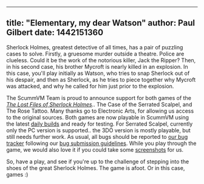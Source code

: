 
---
title: "Elementary, my dear Watson"
author: Paul Gilbert
date: 1442151360
---

Sherlock Holmes, greatest detective of all times, has a pair of puzzling cases to solve. Firstly, a gruesome murder outside a theatre. Police are clueless. Could it be the work of the notorious killer, Jack the Ripper? Then, in his second case, his brother Mycroft is nearly killed in an explosion. In this case, you'll play initially as Watson, who tries to snap Sherlock out of his despair, and then as Sherlock, as he tries to piece together why Mycroft was attacked, and why he called for him just prior to the explosion.

The ScummVM Team is proud to announce support for both games of the [*The Lost Files of Sherlock Holmes*](https://en.wikipedia.org/wiki/The_Lost_Files_of_Sherlock_Holmes).. The Case of the Serrated Scalpel, and The Rose Tattoo. Many thanks go to Electronic Arts, for allowing us access to the original sources. Both games are now playable in ScummVM using the latest [daily builds](/downloads/#daily) and ready for testing. For Serrated Scalpel, currently only the PC version is supported.. the 3DO version is mostly playable, but still needs further work. As usual, all bugs should be reported to [our bug tracker](http://bugs.scummvm.org/) following our [bug submission guidelines](/faq/#question.report-bugs). While you play through the game, we would also love it if you could take some [screenshots](http://wiki.scummvm.org/index.php/Screenshots) for us.

So, have a play, and see if you're up to the challenge of stepping into the shoes of the great Sherlock Holmes. The game is afoot. Or in this case, games :)
